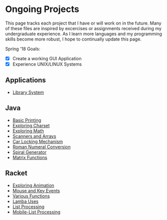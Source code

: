 # Ongoing Projects
This page tracks each project that I have or will work on in the future. Many of these files are inspired
by excercises or assignments received during my undergraduate experience. As I learn more languages and my programming
skills become more robust, I hope to continually update this page. 

Spring '18 Goals:
- [x] Create a working GUI Application
- [x] Experience UNIX/LINUX Systems
## Applications
- [Library System](https://github.com/sbarrido/LibraryApp)
## Java 
- [Basic Printing](projects/basicPrinting.md)
- [Exploring Charset](projects/charsetPrinting.md)
- [Exploring Math](projects/functions.md)
- [Scanners and Arrays](projects/scannersArray.md)
- [Car Locking Mechanism](projects/lockMech.md)
- [Roman Numeral Conversion](projects/romanConv.md)
- [Spiral Generator](projects/spiralGen.md)
- [Matrix Functions](projects/matrix.md)

## Racket
- [Exploring Animation](projects/racketAnimate.md)
- [Mouse and Key Events](projects/racketEvent.md)
- [Various Functions](projects/racketFunctions.md)
- [Lamba Uses](projects/racketLambda.md)
- [List Processing](projects/racketList.md)
- [Mobile-List Processing](projects/racketMobile.md)
